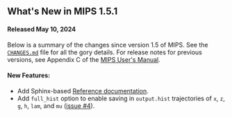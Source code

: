 What's New in MIPS 1.5.1
------------------------

#### Released May 10, 2024

Below is a summary of the changes since version 1.5 of MIPS. See the
[`CHANGES.md`][1] file for all the gory details. For release notes for
previous versions, see Appendix C of the [MIPS User's Manual][2].

#### New Features:
  - Add Sphinx-based [Reference documentation][3].
  - Add `full_hist` option to enable saving in `output.hist`
    trajectories of `x`, `z`, `g`, `h`, `lam`, and `mu`
    ([issue #4][4]).


[1]: ../../CHANGES.md
[2]: ../MIPS-manual.pdf
[3]: https://matpower.org/doc/mips/
[4]: https://github.com/MATPOWER/mips/issues/4
